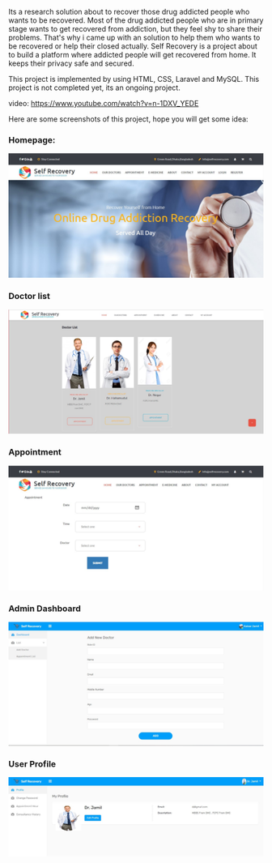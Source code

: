 Its a research solution about to recover those drug addicted people who wants to be recovered. Most of the drug addicted people who are in primary stage wants to get recovered from addiction, but they feel shy to share their problems. That's why i came up with an solution to help them who wants to be recovered or help their closed actually. Self Recovery is a project about to build a platform where addicted people will get recovered from home. It keeps their privacy safe and secured.

This project is implemented by using HTML, CSS, Laravel and MySQL. This project is not completed yet, its an ongoing project.


video: https://www.youtube.com/watch?v=n-1DXV_YEDE

Here are some screenshots of this project, hope you will get some idea:

### Homepage: 

![alt text](https://github.com/KaisarJamil/Self-Recovery/blob/master/home.jpg)

### Doctor list

![alt text](https://github.com/KaisarJamil/Self-Recovery/blob/master/doctorlist.jpg)

### Appointment 

![alt text](https://github.com/KaisarJamil/Self-Recovery/blob/master/appointment.jpg)

### Admin Dashboard

![alt text](https://github.com/KaisarJamil/Self-Recovery/blob/master/adddoctor.jpg)

### User Profile

![alt text](https://github.com/KaisarJamil/Self-Recovery/blob/master/profile.jpg)

